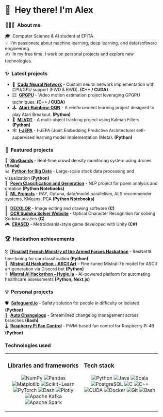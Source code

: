 
# 👋 &nbsp;Hey there! I'm Alex

### 👨🏻‍💻 &nbsp;About me
🎓 &nbsp;Computer Science & AI student at EPITA.\
💡 &nbsp;I'm passionate about machine learning, deep learning, and data/software engineering.\
✍️ &nbsp;In my free time, I work on personal projects and explore new technologies.

### ✨ &nbsp;Latest projects
- 🧠 &nbsp;**[Cuda Neural Network](https://github.com/FlorianSegard/CudaNeuralNetwork)** - Custom neural network implementation with CPU/GPU support (FWD & BWD). **(C++ / CUDA)**
- 🎞️ &nbsp;**[GPGPU](https://github.com/FlorianSegard/GPGPU_Project)** - Video motion estimation project leveraging GPGPU techniques. **(C++ / CUDA)**  
- 🕹️ &nbsp;**[Atari-Rainbow-DQN](https://github.com/TopAgrume/Atari-Rainbow-DQN)** - A reinforcement learning project designed to play Atari Breakout. **(Python)**  
- 🎯 &nbsp;**[MLVOT](https://github.com/TopAgrume/mlvot)** - A multi-object tracking project using Kalman Filters. **(Python)**
- 🕸️ &nbsp;**[I-JEPA](https://github.com/DjDonPablo/I-JEPA)** - I-JEPA (Joint Embedding Predictive Architecture) self-supervised learning model implementation (Meta). **(Python)**  

### 🎯 &nbsp;Featured projects
🚁 &nbsp;**[SkyGuards](https://github.com/TopAgrume/SkyGuards)** - Real-time crowd density monitoring system using drones **(Scala)**\
📊 &nbsp;**[Python for Big Data](https://github.com/xCosmicOtter/bigdata)** - Large-scale stock data processing and visualization **(Python)**\
📝 &nbsp;**[Poem Classification and Generation](https://github.com/TopAgrume/NLP_Project)** - NLP project for poem analysis and creation **(Python Notebooks)**\
🤖 &nbsp;**[ML Projects](https://github.com/TopAgrume/ml_projetcs)** - RAY, Optuna, data/model parallelism, ALS recommender systems, KMeans, PCA **(Python Notebooks)**

🎨 &nbsp;**[DECOLOR](https://github.com/TopAgrume/decolor)** - Image editing and drawing software **(C)**\
🧩 &nbsp;**[OCR Sudoku Solver Website](https://github.com/TopAgrume/OCR_LMP)** - Optical Character Recognition for solving Sudoku puzzles **(C)**\
🎮 &nbsp;**[ERASED](https://github.com/Akaagi/Erased)** - Metroidvania-style game developed with Unity **(C#)**

### 🏆 &nbsp;Hackathon achievements
🎖️ &nbsp;**[[Finalist] French Ministry of the Armed Forces Hackathon](https://github.com/Maxime-Buisson/groupe2-6miliarite)** - ResNet18 fine-tuning for car classification **(Python)**\
🤖 &nbsp;**[Mistral AI Hackathon - ASCII Art](https://github.com/TopAgrume/mistral_hackathon)** - Fine-tuned Mistral-7b model for ASCII art generation via Discord bot **(Python)**\
⚕️ &nbsp;**[Mistral AI Hackathon - Hygie.ia](https://github.com/ClovisDyArx/hackaton_mistral_alan)** - AI-powered platform for automating healthcare assessments **(Python, Next.js)**

### 💡 &nbsp;Personal projects
🛡️ &nbsp;**[Safeguard.io](https://github.com/TopAgrume/safeguard.io)** - Safety solution for people in difficulty or isolated **(Python)**\
📝 &nbsp;**[Auto Changelogs](https://github.com/TopAgrume/auto_changelog)** - Streamlined changelog management across branches **(Bash)**\
🌡️ &nbsp;**[Raspberry Pi Fan Control](https://github.com/TopAgrume/raspberrypi-fan-control)** - PWM-based fan control for Raspberry Pi 4B **(Python)**

### Technologies used

<table>
<tr>
<td valign="top" width="50%">

### Libraries and frameworks
<p align="center">
<img alt="NumPy" src="https://img.shields.io/badge/NumPy-013243?style=for-the-badge&logo=numpy&logoColor=white" />
<img alt="Pandas" src="https://img.shields.io/badge/Pandas-150458?style=for-the-badge&logo=pandas&logoColor=white" />
<img alt="Matplotlib" src="https://img.shields.io/badge/Matplotlib-11557c?style=for-the-badge&logo=python&logoColor=white" />
<img alt="Scikit-Learn" src="https://img.shields.io/badge/scikit--learn-F7931E?style=for-the-badge&logo=scikit-learn&logoColor=white" />
<img alt="PyTorch" src="https://img.shields.io/badge/PyTorch-EE4C2C?style=for-the-badge&logo=PyTorch&logoColor=white" />
<img alt="Dash" src="https://img.shields.io/badge/Dash-008DE4?style=for-the-badge&logo=dash&logoColor=white" />
<img alt="Plotly" src="https://img.shields.io/badge/Plotly-3F4F75?style=for-the-badge&logo=plotly&logoColor=white" />
<img alt="Apache Kafka" src="https://img.shields.io/badge/Apache%20Kafka-231F20?style=for-the-badge&logo=apache-kafka&logoColor=white" />
<img alt="Apache Spark" src="https://img.shields.io/badge/Apache%20Spark-FFFFFF?style=for-the-badge&logo=apachespark&logoColor=#E35A16" />

</p>

</td>
<td valign="top" width="50%">

### Tech stack
<p align="center">
<img alt="Python" src="https://img.shields.io/badge/Python-3776AB?style=for-the-badge&logo=python&logoColor=white" />
<img alt="Java" src="https://img.shields.io/badge/Java-ED8B00?style=for-the-badge&logo=openjdk&logoColor=white" />
<img alt="Scala" src="https://img.shields.io/badge/Scala-DC322F?style=for-the-badge&logo=scala&logoColor=white" />
<img alt="PostgreSQL" src="https://img.shields.io/badge/PostgreSQL-316192?style=for-the-badge&logo=postgresql&logoColor=white" />
<img alt="C" src="https://img.shields.io/badge/C-00599C?style=for-the-badge&logo=c&logoColor=white" />
<img alt="C++" src="https://img.shields.io/badge/C%2B%2B-00599C?style=for-the-badge&logo=c%2B%2B&logoColor=white" />
<img alt="CUDA" src="https://img.shields.io/badge/CUDA-76B900?style=for-the-badge&logo=nvidia&logoColor=white" />
<img alt="Docker" src="https://img.shields.io/badge/Docker-2CA5E0?style=for-the-badge&logo=docker&logoColor=white" />
<img alt="Git" src="https://img.shields.io/badge/Git-F05032?style=for-the-badge&logo=git&logoColor=white" />
<img alt="Bash" src="https://img.shields.io/badge/GNU%20Bash-4EAA25?style=for-the-badge&logo=GNU%20Bash&logoColor=white" />
</p>

</td>
</tr>
</table>
